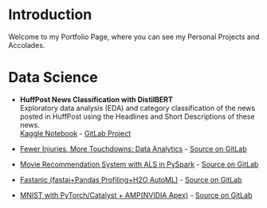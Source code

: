 # Introduction

Welcome to my Portfolio Page, where you can see my Personal Projects and Accolades.

# Data Science
* **HuffPost News Classification with DistilBERT**<br>
Exploratory data analysis (EDA) and category classification of the news posted in HuffPost using the Headlines and Short Descriptions of these news.<br>
[Kaggle Notebook](https://www.kaggle.com/alfarias/huffpost-news-classification-with-distilbert) - [GitLab Project](https://gitlab.com/alfarias/news-classification-distilbert)

* [Fewer Injuries, More Touchdowns: Data Analytics](https://www.kaggle.com/alfarias/fewer-injuries-more-touchdowns-data-analytics) - [Source on GitLab](https://gitlab.com/alfarias/nfl-injuries-analytics)

* [Movie Recommendation System with ALS in PySpark](https://www.kaggle.com/alfarias/movie-recommendation-system-with-als-in-pyspark) - [Source on GitLab](https://gitlab.com/alfarias/pyspark-movie-recommendation-system)

* [Fastanic (fastai+Pandas Profiling+H2O AutoML)](https://www.kaggle.com/alfarias/fastanic-fastai-pandas-profiling-h2o-automl) - [Source on GitLab](https://gitlab.com/alfarias/titanic_survivor_h2oautoml)

* [MNIST with PyTorch/Catalyst + AMP(NVIDIA Apex)](https://www.kaggle.com/alfarias/mnist-with-pytorch-catalyst-amp-nvidia-apex) - [Source on GitLab](https://gitlab.com/alfarias/digit-recognizer-catalyst-nvidia-apex)
